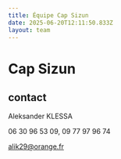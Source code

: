 ```yaml
---
title: Équipe Cap Sizun
date: 2025-06-20T12:11:50.833Z
layout: team
---
```


# Cap Sizun



## contact 

Aleksander KLESSA

06 30 96 53 09, 09 77 97 96 74

alik29@orange.fr


